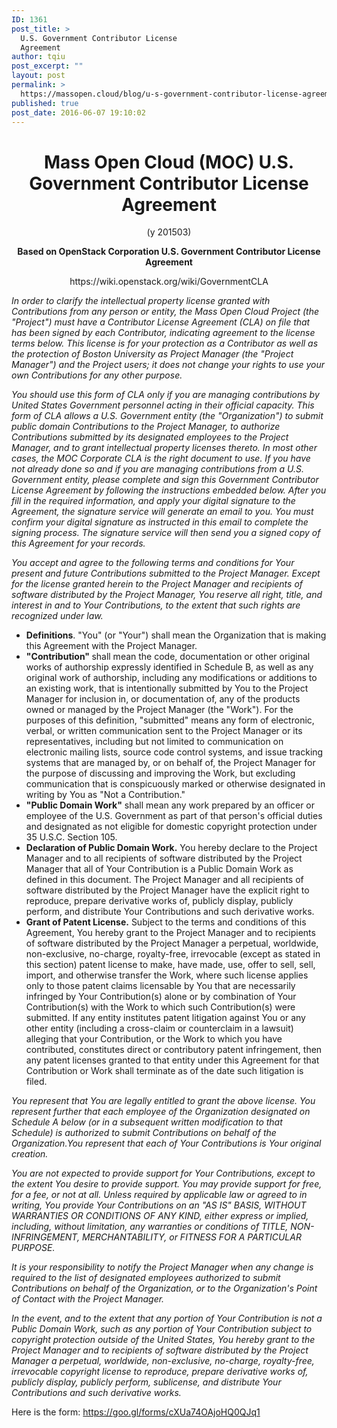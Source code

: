 ```yaml
---
ID: 1361
post_title: >
  U.S. Government Contributor License
  Agreement
author: tqiu
post_excerpt: ""
layout: post
permalink: >
  https://massopen.cloud/blog/u-s-government-contributor-license-agreement/
published: true
post_date: 2016-06-07 19:10:02
---
```

<h1 style="text-align: center;"><strong>Mass Open Cloud (MOC) U.S. Government Contributor License Agreement</strong></h1>
<p style="text-align: center;">(y 201503)</p>
<p style="text-align: center;"><strong>Based on OpenStack Corporation U.S. Government Contributor License Agreement</strong></p>
<p style="text-align: center;">https://wiki.openstack.org/wiki/GovernmentCLA</p>
<em>In order to clarify the intellectual property license granted with Contributions from any person or entity, the Mass Open Cloud Project (the "Project") must have a Contributor License Agreement (CLA) on file that has been signed by each Contributor, indicating agreement to the license terms below. This license is for your protection as a Contributor as well as the protection of Boston University as Project Manager (the "Project Manager") and the Project users; it does not change your rights to use your own Contributions for any other purpose.</em>

<em>You should use this form of CLA only if you are managing contributions by United States Government personnel acting in their official capacity. This form of CLA allows a U.S. Government entity (the "Organization") to submit public domain Contributions to the Project Manager, to authorize Contributions submitted by its designated employees to the Project Manager, and to grant intellectual property licenses thereto. In most other cases, the MOC Corporate CLA is the right document to use. If you have not already done so and if you are managing contributions from a U.S. Government entity, please complete and sign this Government Contributor License Agreement by following the instructions embedded below. After you fill in the required information, and apply your digital signature to the Agreement, the signature service will generate an email to you. You must confirm your digital signature as instructed in this email to complete the signing process. The signature service will then send you a signed copy of this Agreement for your records.</em>

<em>You accept and agree to the following terms and conditions for Your present and future
Contributions submitted to the Project Manager. Except for the license granted herein to the Project Manager and recipients of software distributed by the Project Manager, You reserve all right, title, and interest in and to Your Contributions, to the extent that such rights are recognized under law.</em>
<ul>
 	<li><strong>Definitions</strong>. "You" (or "Your") shall mean the Organization that is making this Agreement with the Project Manager.</li>
 	<li><strong>"Contribution" </strong>shall mean the code, documentation or other original works of authorship expressly identified in Schedule B, as well as any original work of authorship, including any modifications or additions to an existing work, that is intentionally submitted by You to the Project Manager for inclusion in, or documentation of, any of the products owned or managed by the Project Manager (the "Work"). For the purposes of this definition, "submitted" means any form of electronic, verbal, or written communication sent to the Project Manager or its representatives, including but not limited to communication on electronic mailing lists, source code control systems, and issue tracking systems that are managed by, or on behalf of, the Project Manager for the purpose of discussing and improving the Work, but excluding communication that is conspicuously marked or otherwise designated in writing by You as "Not a Contribution."</li>
 	<li><strong>"Public Domain Work"</strong> shall mean any work prepared by an officer or employee of the U.S. Government as part of that person's official duties and designated as not eligible for domestic copyright protection under 35 U.S.C. Section 105.</li>
 	<li><strong>Declaration of Public Domain Work.</strong> You hereby declare to the Project Manager and to all recipients of software distributed by the Project Manager that all of Your Contribution is a Public Domain Work as defined in this document. The Project Manager and all recipients of software distributed by the Project Manager have the explicit right to reproduce, prepare derivative works of, publicly display, publicly perform, and distribute Your Contributions and such derivative works.</li>
 	<li><strong>Grant of Patent License.</strong> Subject to the terms and conditions of this Agreement, You hereby grant to the Project Manager and to recipients of software distributed by the Project Manager a perpetual, worldwide, non-exclusive, no-charge, royalty-free, irrevocable (except as stated in this section) patent license to make, have made, use, offer to sell, sell, import, and otherwise transfer the Work, where such license applies only to those patent claims licensable by You that are necessarily infringed by Your Contribution(s) alone or by combination of Your Contribution(s) with the Work to which such Contribution(s) were submitted. If any entity institutes patent litigation against You or any other entity (including a cross-claim or counterclaim in a lawsuit) alleging that your Contribution, or the Work to which you have contributed, constitutes direct or contributory patent infringement, then any patent licenses granted to that entity under this Agreement for that Contribution or Work shall terminate as of the date such litigation is filed.</li>
</ul>
<em>You represent that You are legally entitled to grant the above license. You represent further that each employee of the Organization designated on Schedule A below (or in a subsequent written modification to that Schedule) is authorized to submit Contributions on behalf of the Organization.You represent that each of Your Contributions is Your original creation.</em>

<em>You are not expected to provide support for Your Contributions, except to the extent You desire to provide support. You may provide support for free, for a fee, or not at all. Unless required by applicable law or agreed to in writing, You provide Your Contributions on an "AS IS" BASIS, WITHOUT WARRANTIES OR CONDITIONS OF ANY KIND, either express or implied, including, without limitation, any warranties or conditions of TITLE, NON-INFRINGEMENT, MERCHANTABILITY, or FITNESS FOR A PARTICULAR PURPOSE.</em>

<em>It is your responsibility to notify the Project Manager when any change is required to the list of designated employees authorized to submit Contributions on behalf of the Organization, or to the Organization's Point of Contact with the Project Manager.</em>

<em>In the event, and to the extent that any portion of Your Contribution is not a Public Domain Work, such as any portion of Your Contribution subject to copyright protection outside of the United States, You hereby grant to the Project Manager and to recipients of software distributed by the Project Manager a perpetual, worldwide, non-exclusive, no-charge, royalty-free, irrevocable copyright license to reproduce, prepare derivative works of, publicly display, publicly perform, sublicense, and distribute Your Contributions and such derivative works.</em>

Here is the form: https://goo.gl/forms/cXUa74OAjoHQ0QJq1
